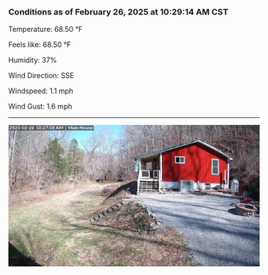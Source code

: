 ### Conditions as of February 26, 2025 at 10:29:14 AM CST 

Temperature: 68.50 &deg;F

Feels like: 68.50 &deg;F

Humidity: 37%

Wind Direction: SSE

Windspeed: 1.1 mph

Wind Gust: 1.6 mph

---

<img src="./images/latest.jpeg"/>

